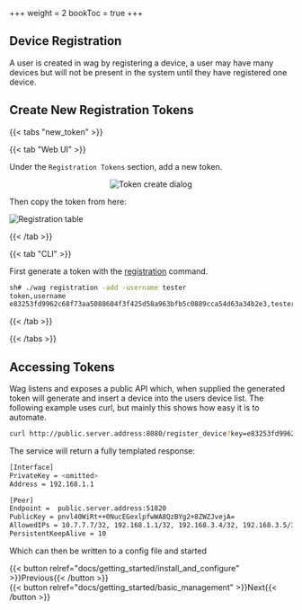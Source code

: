 +++
weight = 2
bookToc = true
+++
<link rel="stylesheet" href="/css/custom.css">

## Device Registration

A user is created in wag by registering a device, a user may have many devices but will not be present in the system until they have registered one device.

## Create New Registration Tokens

{{< tabs "new_token" >}}

{{< tab "Web UI" >}}

Under the `Registration Tokens` section, add a new token.

<div style="text-align:center">
<img src="/img/show_ui/registration_prompt.png" alt="Token create dialog" class="shadow">
</div>

Then copy the token from here: 

<img src="/img/show_ui/token_create_result.png" alt="Registration table" class="shadow">

{{< /tab >}}

{{< tab "CLI" >}}

First generate a token with the [registration](/docs/reference/cli#registration) command.  
```sh
sh# ./wag registration -add -username tester
token,username
e83253fd9962c68f73aa5088604f3f425d58a963bfb5c0889cca54d63a34b2e3,tester
```
{{< /tab >}}

{{< /tabs >}}
  
## Accessing Tokens

Wag listens and exposes a public API which, when supplied the generated token will generate and insert a device into the users device list. 
The following example uses curl, but mainly this shows how easy it is to automate.
  
```sh
curl http://public.server.address:8080/register_device?key=e83253fd9962c68f73aa5088604f3f425d58a963bfb5c0889cca54d63a34b2e3
```

The service will return a fully templated response:
```sh
[Interface]
PrivateKey = <omitted>
Address = 192.168.1.1

[Peer]
Endpoint =  public.server.address:51820
PublicKey = pnvl40WiRt++0NucEGexlpfwWA8QzBYg2+8ZWZJvejA=
AllowedIPs = 10.7.7.7/32, 192.168.1.1/32, 192.168.3.4/32, 192.168.3.5/32
PersistentKeepAlive = 10
```

Which can then be written to a config file and started

<div style="float: left;">
{{< button relref="docs/getting_started/install_and_configure" >}}Previous{{< /button >}}
</div>


<div style="float: right;">
{{< button relref="docs/getting_started/basic_management" >}}Next{{< /button >}}
</div>
